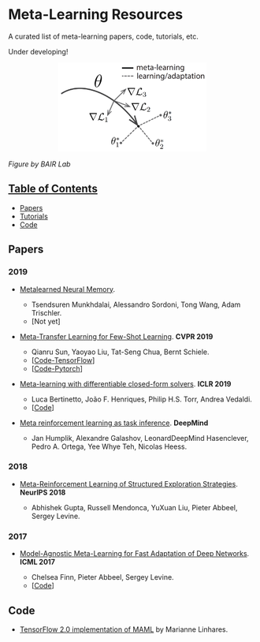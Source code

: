 # Meta-Learning Resources
A curated list of meta-learning papers, code, tutorials, etc.

Under developing!

<p align="center">
<img src="https://github.com/Alro10/Meta-Learning-Resources/blob/master/maml.png" alt="alt text" width="60%" height="40%">
</p>

*Figure by BAIR Lab*

## [Table of Contents]()

* [Papers](#Papers)
* [Tutorials](#Tutorials)
* [Code](#Resources)


## Papers

### 2019

- [Metalearned Neural Memory](https://arxiv.org/abs/1907.09720).

  - Tsendsuren Munkhdalai, Alessandro Sordoni, Tong Wang, Adam Trischler.
  - [Not yet]

- [Meta-Transfer Learning for Few-Shot Learning](https://arxiv.org/abs/1812.02391). **CVPR 2019**

  - Qianru Sun, Yaoyao Liu, Tat-Seng Chua, Bernt Schiele.
  - [[Code-TensorFlow](https://github.com/y2l/meta-transfer-learning-tensorflow)]
  - [[Code-Pytorch](git@github.com:Alro10/meta-learning-resources.git)]

- [Meta-learning with differentiable closed-form solvers](https://arxiv.org/abs/1805.08136). **ICLR 2019**

  - Luca Bertinetto, João F. Henriques, Philip H.S. Torr, Andrea Vedaldi.
  - [[Code](https://github.com/bertinetto/r2d2)]

- [Meta reinforcement learning as task inference](https://arxiv.org/abs/1905.06424). **DeepMind**

  - Jan Humplik, Alexandre Galashov, LeonardDeepMind Hasenclever, Pedro A. Ortega, Yee Whye Teh, Nicolas Heess.

### 2018


- [Meta-Reinforcement Learning of Structured Exploration Strategies](https://papers.nips.cc/paper/7776-meta-reinforcement-learning-of-structured-exploration-strategies.pdf). **NeurIPS 2018**

  - Abhishek Gupta, Russell Mendonca, YuXuan Liu, Pieter Abbeel, Sergey Levine.

### 2017

- [Model-Agnostic Meta-Learning for Fast Adaptation of Deep Networks](https://arxiv.org/abs/1703.03400). **ICML 2017**

  - Chelsea Finn, Pieter Abbeel, Sergey Levine.
  - [[Code](https://github.com/cbfinn/maml)]

## Code

- [TensorFlow 2.0 implementation of MAML](https://github.com/mari-linhares/tensorflow-maml)  by Marianne Linhares.

